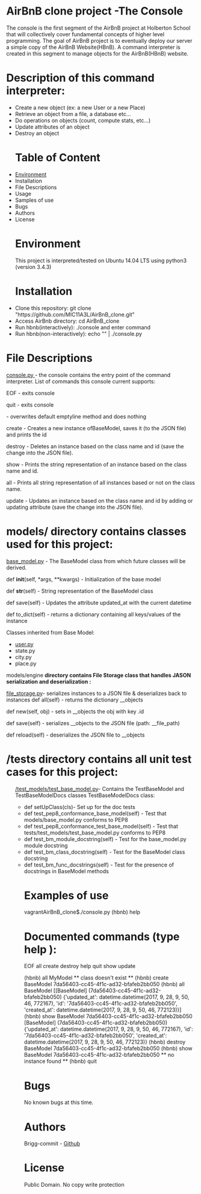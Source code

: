 # AirBnB clone project -The Console

The console is the first segment of the AirBnB project at Holberton School that will collectively cover fundamental concepts of higher level programming. The goal of AirBnB project is to eventually deploy our server a simple copy of the AirBnB Website(HBnB). A command interpreter is created in this segment to manage objects for the AirBnB(HBnB) website.

# Description of this command interpreter:

<ul>
<li> Create a new object (ex: a new User or a new Place)</li>
<li>Retrieve an object from a file, a database etc...</li>
<li>Do operations on objects (count, compute stats, etc...)</li>
<li>Update attributes of an object</li>
<li>Destroy an object</li>

# Table of Content
<li><a href ="Environment.html">Environment</a></li>
<li>Installation</li>
<li>File Descriptions</li>
<li>Usage</li>
<li>Samples of use
<li>Bugs</li></li>
<li>Authors</li>
<li>License</li>

# Environment
This project is interpreted/tested on Ubuntu 14.04 LTS using python3 (version 3.4.3)

# Installation

<li>Clone this repository: git clone "https://github.com/MIC11A3L/AirBnB_clone.git"</li>
<li>Access AirBnb directory: cd AirBnB_clone</li>
<li>Run hbnb(interactively): ./console and enter command</li>

<li>Run hbnb(non-interactively): echo "<command>" | ./console.py</li>
</ul>


# File Descriptions
<a href ="AirBnB_clone/console.html">console.py </a>- the console contains the entry point of the command interpreter. List of commands this console current supports:

EOF - exits console

quit - exits console

<emptyline> - overwrites default emptyline method and does nothing

create - Creates a new instance ofBaseModel, saves it (to the JSON file) and prints the id

destroy - Deletes an instance based on the class name and id (save the change into the JSON file).

show - Prints the string representation of an instance based on the class name and id.

all - Prints all string representation of all instances based or not on the class name.

update - Updates an instance based on the class name and id by adding or updating attribute (save the change into the JSON file).

# models/ directory contains classes used for this project:
<a href ="">base_model.py</a> - The BaseModel class from which future classes will be derived.

def __init__(self, *args, **kwargs) - Initialization of the base model

def __str__(self) - String representation of the BaseModel class

def save(self) - Updates the attribute updated_at with the current datetime

def to_dict(self) - returns a dictionary containing all keys/values of the instance

Classes inherited from Base  Model:
<ul>
<li>
<a href ="">user.py</a></li >
<li>state.py</li>
<li>city.py</li>
<li>place.py</li>
</ul>

models/engine <strong>directory contains File Storage class that handles JASON serialization and deserialization :</strong>

<a href ="">file_storage.py</a>- serializes instances to a JSON file & deserializes back to instances
def all(self) - returns the dictionary __objects

def new(self, obj) - sets in __objects the obj with key .id

def save(self) - serializes __objects to the JSON file (path: __file_path)

def reload(self) - deserializes the JSON file to __objects
# /tests directory contains all unit test cases for this project:
<ul>
<a href ="">/test_models/test_base_model.py</a>-
Contains the TestBaseModel and TestBaseModelDocs classes TestBaseModelDocs class:
<ul>
<li>def setUpClass(cls)- Set up for the doc tests</li>
<li>def test_pep8_conformance_base_model(self) - Test that models/base_model.py conforms to PEP8</li>
<li>def test_pep8_conformance_test_base_model(self) - Test that tests/test_models/test_base_model.py conforms to PEP8</li>

<li>def test_bm_module_docstring(self) - Test for the base_model.py module docstring</li>
<li>def test_bm_class_docstring(self) - Test for the BaseModel class docstring</li>

<li>def test_bm_func_docstrings(self) - Test for the presence of docstrings in BaseModel methods</li>

# Examples of use

vagrantAirBnB_clone$./console.py
(hbnb) help

Documented commands (type help <topic>):
========================================
EOF  all  create  destroy  help  quit  show  update

(hbnb) all MyModel
** class doesn't exist **
(hbnb) create BaseModel
7da56403-cc45-4f1c-ad32-bfafeb2bb050
(hbnb) all BaseModel
[[BaseModel] (7da56403-cc45-4f1c-ad32-bfafeb2bb050) {'updated_at': datetime.datetime(2017, 9, 28, 9, 50, 46, 772167), 'id': '7da56403-cc45-4f1c-ad32-bfafeb2bb050', 'created_at': datetime.datetime(2017, 9, 28, 9, 50, 46, 772123)}]
(hbnb) show BaseModel 7da56403-cc45-4f1c-ad32-bfafeb2bb050
[BaseModel] (7da56403-cc45-4f1c-ad32-bfafeb2bb050) {'updated_at': datetime.datetime(2017, 9, 28, 9, 50, 46, 772167), 'id': '7da56403-cc45-4f1c-ad32-bfafeb2bb050', 'created_at': datetime.datetime(2017, 9, 28, 9, 50, 46, 772123)}
(hbnb) destroy BaseModel 7da56403-cc45-4f1c-ad32-bfafeb2bb050
(hbnb) show BaseModel 7da56403-cc45-4f1c-ad32-bfafeb2bb050
** no instance found **
(hbnb) quit

# Bugs
No known bugs at this time.

# Authors
Brigg-commit - <a href ="">Github</a>

# License
Public Domain. No copy write  protection
